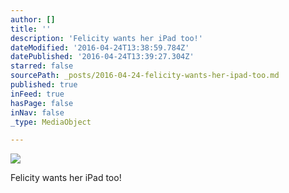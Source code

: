 ```yaml
---
author: []
title: ''
description: 'Felicity wants her iPad too!'
dateModified: '2016-04-24T13:38:59.784Z'
datePublished: '2016-04-24T13:39:27.304Z'
starred: false
sourcePath: _posts/2016-04-24-felicity-wants-her-ipad-too.md
published: true
inFeed: true
hasPage: false
inNav: false
_type: MediaObject

---
```

![](https://the-grid-user-content.s3-us-west-2.amazonaws.com/7325ebb7-f7b5-4c5b-901b-ae64c7bfc3c5.jpg)

Felicity wants her iPad too!